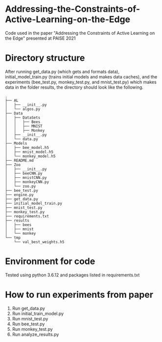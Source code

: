 # Addressing-the-Constraints-of-Active-Learning-on-the-Edge
Code used in the paper "Addressing the Constraints of Active Learning on the Edge" presented at PAISE 2021

# Directory structure
After running get_data.py (which gets and formats data), initial_model_train.py (trains initial models and makes data caches), and the experiments 
(bee_test.py, monkey_test.py, and mnist_test.py) which makes data in the folder results, the directory 
should look like the following.

```
.
├── AL
│   ├── __init__.py
│   └── algos.py
├── Data
│   ├── DataSets
│   │   ├── Bees
│   │   ├── MNIST
│   │   ├── Monkey
│   ├── __init__.py
│   └── data.py
├── Models
│   ├── bee_model.h5
│   ├── mnist_model.h5
│   └── monkey_model.h5
├── README.md
├── Zoo
│   ├── __init__.py
│   ├── beeCNN.py
│   ├── mnistCNN.py
│   ├── monkeyCNN.py
│   └── zoo.py
├── bee_test.py
├── engine.py
├── get_data.py
├── initial_model_train.py
├── mnist_test.py
├── monkey_test.py
├── requirements.txt
├── results
│   ├── bees
│   ├── mnist
│   └── monkey
└── tmp
    └── val_best_weights.h5

```

# Environment for code
Tested using python 3.6.12 and packages listed in requirements.txt

# How to run experiments from paper
1. Run get_data.py
2. Run initial_train_model.py
3. Run mnist_test.py
4. Run bee_test.py
5. Run monkey_test.py
6. Run analyze_results.py
